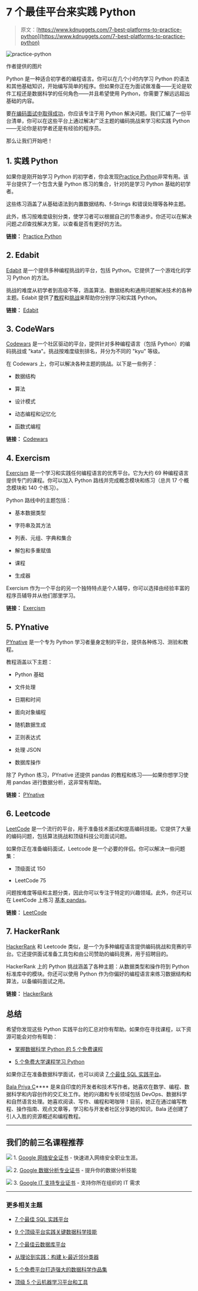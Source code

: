 # 7 个最佳平台来实践 Python

> 原文：[https://www.kdnuggets.com/7-best-platforms-to-practice-python](https://www.kdnuggets.com/7-best-platforms-to-practice-python)

![practice-python](../Images/d1889ad698d8a02e1280cbe51caaba30.png)

作者提供的图片

Python 是一种适合初学者的编程语言。你可以在几个小时内学习 Python 的语法和其他基础知识，开始编写简单的程序。但如果你正在为面试做准备——无论是软件工程还是数据科学的任何角色——并且希望使用 Python，你需要了解远远超出基础的内容。

要[在编码面试中取得成功](https://www.kdnuggets.com/5-free-university-courses-to-ace-coding-interviews)，你应该专注于用 Python 解决问题。我们汇编了一份平台清单，你可以在这些平台上通过解决广泛主题的编码挑战来学习和实践 Python——无论你是初学者还是有经验的程序员。

那么让我们开始吧！

## 1\. 实践 Python

如果你是刚开始学习 Python 的初学者，你会发现[Practice Python](https://www.practicepython.org/)非常有用。该平台提供了一个包含大量 Python 练习的集合，针对的是学习 Python 基础的初学者。

这些练习涵盖了从基础语法到内置数据结构、f-Strings 和错误处理等各种主题。

此外，练习按难度级别分类，使学习者可以根据自己的节奏进步。你还可以在解决问题*之后*查找解决方案，以查看是否有更好的方法。

**链接：** [Practice Python](https://www.practicepython.org/)

## 2\. Edabit

[Edabit](https://edabit.com/challenges/python3) 是一个提供多种编程挑战的平台，包括 Python。它提供了一个游戏化的学习 Python 的方法。

挑战的难度从初学者到高级不等，涵盖算法、数据结构和通用问题解决技术的各种主题。Edabit 提供了[教程](https://edabit.com/tutorial/python)和[挑战](https://edabit.com/challenges)来帮助你分别学习和实践 Python。

**链接：** [Edabit](https://edabit.com/challenges/python3)

## 3\. CodeWars

[Codewars](https://www.codewars.com/kata/) 是一个社区驱动的平台，提供针对多种编程语言（包括 Python）的编码挑战或 "kata"。挑战按难度级别排名，并分为不同的 "kyu" 等级。

在 Codewars 上，你可以解决各种主题的挑战。以下是一些例子：

+   数据结构

+   算法

+   设计模式

+   动态编程和记忆化

+   函数式编程

**链接：** [Codewars](https://www.codewars.com/kata/)

## 4\. Exercism

[Exercism](https://exercism.org/tracks/python/concepts) 是一个学习和实践任何编程语言的优秀平台。它为大约 69 种编程语言提供专门的课程。你可以加入 Python 路线并完成概念模块和练习（总共 17 个概念模块和 140 个练习）。

Python 路线中的主题包括：

+   基本数据类型

+   字符串及其方法

+   列表、元组、字典和集合

+   解包和多重赋值

+   课程

+   生成器

Exercism 作为一个平台的另一个独特特点是个人辅导，你可以选择由经验丰富的程序员辅导并从他们那里学习。

**链接：** [Exercism](https://exercism.org/tracks/python/concepts)

## 5\. PYnative

[PYnative](https://pynative.com/) 是一个专为 Python 学习者量身定制的平台，提供各种练习、测验和教程。

教程涵盖以下主题：

+   Python 基础

+   文件处理

+   日期和时间

+   面向对象编程

+   随机数据生成

+   正则表达式

+   处理 JSON

+   数据库操作

除了 Python 练习，PYnative 还提供 pandas 的教程和练习——如果你想学习使用 pandas 进行数据分析，这非常有帮助。

**链接：** [PYnative](https://pynative.com/)

## 6\. Leetcode

[LeetCode](https://leetcode.com/problemset/) 是一个流行的平台，用于准备技术面试和提高编码技能。它提供了大量的编码问题，包括算法挑战和顶级科技公司面试问题。

如果你正在准备编码面试，Leetcode 是一个必要的伴侣。你可以解决一些问题集：

+   顶级面试 150

+   LeetCode 75

问题按难度等级和主题分类，因此你可以专注于特定的兴趣领域。此外，你还可以在 LeetCode 上练习 [基本 pandas](https://leetcode.com/studyplan/introduction-to-pandas/)。

**链接：** [LeetCode](https://leetcode.com/problemset/)

## 7\. HackerRank

[HackerRank](https://www.hackerrank.com/domains/python) 和 Leetcode 类似，是一个为多种编程语言提供编码挑战和竞赛的平台。它还提供面试准备工具包和由公司赞助的编码竞赛，用于招聘目的。

HackerRank 上的 Python 挑战涵盖了各种主题：从数据类型和操作符到 Python 标准库中的模块。你还可以使用 Python 作为你偏好的编程语言来练习数据结构和算法，以备编码面试之用。

**链接：** [HackerRank](https://www.hackerrank.com/domains/python)

## 总结

希望你发现这些 Python 实践平台的汇总对你有帮助。如果你在寻找课程，以下资源可能会对你有帮助：

+   [掌握数据科学 Python 的 5 个免费课程](https://www.kdnuggets.com/5-free-courses-to-master-python-for-data-science)

+   [5 个免费大学课程学习 Python](https://www.kdnuggets.com/5-free-university-courses-to-learn-python)

如果你正在准备数据科学面试，也可以阅读 [7 个最佳 SQL 实践平台](https://www.kdnuggets.com/2023/01/7-best-platforms-practice-sql.html)。

**[](https://twitter.com/balawc27)**[Bala Priya C](https://www.kdnuggets.com/wp-content/uploads/bala-priya-author-image-update-230821.jpg)**** 是来自印度的开发者和技术写作者。她喜欢在数学、编程、数据科学和内容创作的交汇处工作。她的兴趣和专长领域包括 DevOps、数据科学和自然语言处理。她喜欢阅读、写作、编程和喝咖啡！目前，她正在通过编写教程、操作指南、观点文章等，学习和与开发者社区分享她的知识。Bala 还创建了引人入胜的资源概述和编程教程。

* * *

## 我们的前三名课程推荐

![](../Images/0244c01ba9267c002ef39d4907e0b8fb.png) 1\. [Google 网络安全证书](https://www.kdnuggets.com/google-cybersecurity) - 快速进入网络安全职业生涯。

![](../Images/e225c49c3c91745821c8c0368bf04711.png) 2\. [Google 数据分析专业证书](https://www.kdnuggets.com/google-data-analytics) - 提升你的数据分析技能

![](../Images/0244c01ba9267c002ef39d4907e0b8fb.png) 3\. [Google IT 支持专业证书](https://www.kdnuggets.com/google-itsupport) - 支持你所在组织的 IT 需求

* * *

### 更多相关主题

+   [7 个最佳 SQL 实践平台](https://www.kdnuggets.com/2023/01/7-best-platforms-practice-sql.html)

+   [9 个顶级平台实践关键数据科学技能](https://www.kdnuggets.com/2023/03/9-top-platforms-practice-key-data-science-skills.html)

+   [7 个最佳云数据库平台](https://www.kdnuggets.com/7-best-cloud-database-platforms)

+   [从理论到实践：构建 k-最近邻分类器](https://www.kdnuggets.com/2023/06/theory-practice-building-knearest-neighbors-classifier.html)

+   [5 个免费平台打造强大的数据科学作品集](https://www.kdnuggets.com/5-free-platforms-for-building-a-strong-data-science-portfolio)

+   [顶级 5 个云机器学习平台和工具](https://www.kdnuggets.com/the-top-5-cloud-machine-learning-platforms-tools)
